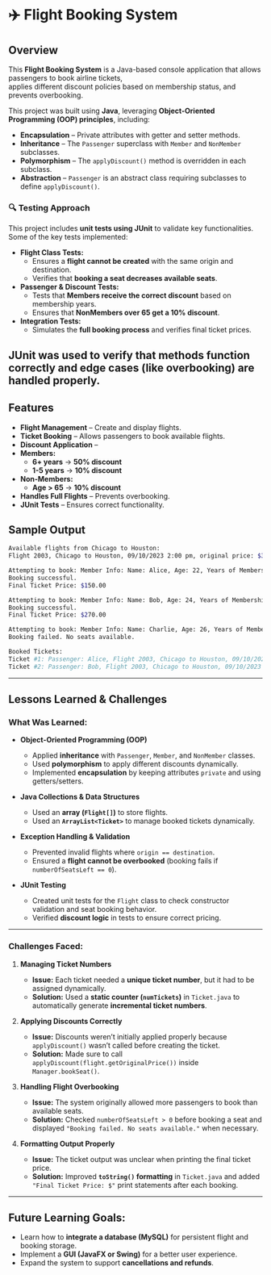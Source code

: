 # ✈️ Flight Booking System

##  Overview
This **Flight Booking System** is a Java-based console application that allows passengers to book airline tickets,  
applies different discount policies based on membership status, and prevents overbooking.  

This project was built using **Java**, leveraging **Object-Oriented Programming (OOP) principles**, including:  
- **Encapsulation** – Private attributes with getter and setter methods.  
- **Inheritance** – The `Passenger` superclass with `Member` and `NonMember` subclasses.  
- **Polymorphism** – The `applyDiscount()` method is overridden in each subclass.  
- **Abstraction** – `Passenger` is an abstract class requiring subclasses to define `applyDiscount()`.  

### 🔍 **Testing Approach**
This project includes **unit tests using JUnit** to validate key functionalities.  
Some of the key tests implemented:
- **Flight Class Tests:**
  - Ensures a **flight cannot be created** with the same origin and destination.
  - Verifies that **booking a seat decreases available seats**.
- **Passenger & Discount Tests:**
  - Tests that **Members receive the correct discount** based on membership years.
  - Ensures that **NonMembers over 65 get a 10% discount**.
- **Integration Tests:**
  - Simulates the **full booking process** and verifies final ticket prices.

JUnit was used to verify that methods function correctly and **edge cases (like overbooking) are handled properly**.
---

##  Features
-  **Flight Management** – Create and display flights.
-  **Ticket Booking** – Allows passengers to book available flights.
-  **Discount Application** –  
  - **Members:**  
    - **6+ years** → **50% discount**  
    - **1-5 years** → **10% discount**  
  - **Non-Members:**  
    - **Age > 65** → **10% discount**
-  **Handles Full Flights** – Prevents overbooking.
-  **JUnit Tests** – Ensures correct functionality.


##  Sample Output
```sh
Available flights from Chicago to Houston:
Flight 2003, Chicago to Houston, 09/10/2023 2:00 pm, original price: $300.00

Attempting to book: Member Info: Name: Alice, Age: 22, Years of Membership: 6 on Flight 2003
Booking successful.
Final Ticket Price: $150.00

Attempting to book: Member Info: Name: Bob, Age: 24, Years of Membership: 4 on Flight 2003
Booking successful.
Final Ticket Price: $270.00

Attempting to book: Member Info: Name: Charlie, Age: 26, Years of Membership: 0 on Flight 2003
Booking failed. No seats available.

Booked Tickets:
Ticket #1: Passenger: Alice, Flight 2003, Chicago to Houston, 09/10/2023 2:00 pm, Original Price: $300.00, Final Price: $150.00
Ticket #2: Passenger: Bob, Flight 2003, Chicago to Houston, 09/10/2023 2:00 pm, Original Price: $300.00, Final Price: $270.00

```
---
##  Lessons Learned & Challenges

###  What Was Learned:
- **Object-Oriented Programming (OOP)**  
  - Applied **inheritance** with `Passenger`, `Member`, and `NonMember` classes.  
  - Used **polymorphism** to apply different discounts dynamically.  
  - Implemented **encapsulation** by keeping attributes `private` and using getters/setters.  

- **Java Collections & Data Structures**  
  - Used an **array (`Flight[]`)** to store flights.  
  - Used an **`ArrayList<Ticket>`** to manage booked tickets dynamically.  

- **Exception Handling & Validation**  
  - Prevented invalid flights where `origin == destination`.  
  - Ensured a **flight cannot be overbooked** (booking fails if `numberOfSeatsLeft == 0`).  

- **JUnit Testing**  
  - Created unit tests for the `Flight` class to check constructor validation and seat booking behavior.  
  - Verified **discount logic** in tests to ensure correct pricing.  

---

### Challenges Faced:

1. **Managing Ticket Numbers**  
   - **Issue:** Each ticket needed a **unique ticket number**, but it had to be assigned dynamically.  
   - **Solution:** Used a **static counter (`numTickets`)** in `Ticket.java` to automatically generate **incremental ticket numbers**.  

2. **Applying Discounts Correctly**  
   - **Issue:** Discounts weren’t initially applied properly because `applyDiscount()` wasn’t called before creating the ticket.  
   - **Solution:** Made sure to call `applyDiscount(flight.getOriginalPrice())` inside `Manager.bookSeat()`.  

3. **Handling Flight Overbooking**  
   - **Issue:** The system originally allowed more passengers to book than available seats.  
   - **Solution:** Checked `numberOfSeatsLeft > 0` before booking a seat and displayed `"Booking failed. No seats available."` when necessary.  

4. **Formatting Output Properly**  
   - **Issue:** The ticket output was unclear when printing the final ticket price.  
   - **Solution:** Improved **`toString()` formatting** in `Ticket.java` and added `"Final Ticket Price: $"` print statements after each booking.  

---

##  Future Learning Goals:
- Learn how to **integrate a database (MySQL)** for persistent flight and booking storage.  
- Implement a **GUI (JavaFX or Swing)** for a better user experience.  
- Expand the system to support **cancellations and refunds**.  
